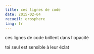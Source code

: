 ```yaml
---
title: ces lignes de code
date: 2015-02-04
recueil: erosphere
lang: fr
---
```


ces lignes de code
brillent dans l'opacité

toi seul est sensible à leur éclat
